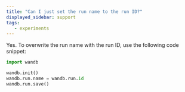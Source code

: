 ```yaml
---
title: "Can I just set the run name to the run ID?"
displayed_sidebar: support
tags:
   - experiments
---
```


Yes. To overwrite the run name with the run ID, use the following code snippet:

```python
import wandb

wandb.init()
wandb.run.name = wandb.run.id
wandb.run.save()
```